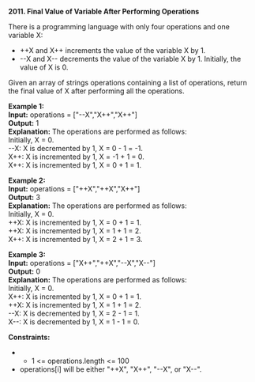 **2011. Final Value of Variable After Performing Operations**

There is a programming language with only four operations and one variable X:  
- ++X and X++ increments the value of the variable X by 1.
- --X and X-- decrements the value of the variable X by 1.
Initially, the value of X is 0.  

Given an array of strings operations containing a list of operations, return the final value of X after performing all the operations.


**Example 1:**  
**Input:** operations = ["--X","X++","X++"]  
**Output:** 1  
**Explanation:** The operations are performed as follows:  
Initially, X = 0.  
--X: X is decremented by 1, X =  0 - 1 = -1.  
X++: X is incremented by 1, X = -1 + 1 =  0.  
X++: X is incremented by 1, X =  0 + 1 =  1.  

**Example 2:**  
**Input:** operations = ["++X","++X","X++"]  
**Output:** 3  
**Explanation:** The operations are performed as follows:  
Initially, X = 0.  
++X: X is incremented by 1, X = 0 + 1 = 1.  
++X: X is incremented by 1, X = 1 + 1 = 2.  
X++: X is incremented by 1, X = 2 + 1 = 3.  

**Example 3:**  
**Input:** operations = ["X++","++X","--X","X--"]  
**Output:** 0  
**Explanation:** The operations are performed as follows:  
Initially, X = 0.  
X++: X is incremented by 1, X = 0 + 1 = 1.  
++X: X is incremented by 1, X = 1 + 1 = 2.  
--X: X is decremented by 1, X = 2 - 1 = 1.  
X--: X is decremented by 1, X = 1 - 1 = 0.  


**Constraints:**  

- - 1 <= operations.length <= 100
- operations[i] will be either "++X", "X++", "--X", or "X--".